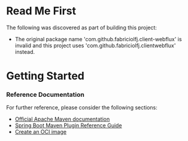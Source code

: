 # Read Me First
The following was discovered as part of building this project:

* The original package name 'com.github.fabriciolfj.client-webflux' is invalid and this project uses 'com.github.fabriciolfj.clientwebflux' instead.

# Getting Started

### Reference Documentation
For further reference, please consider the following sections:

* [Official Apache Maven documentation](https://maven.apache.org/guides/index.html)
* [Spring Boot Maven Plugin Reference Guide](https://docs.spring.io/spring-boot/docs/2.3.1.RELEASE/maven-plugin/reference/html/)
* [Create an OCI image](https://docs.spring.io/spring-boot/docs/2.3.1.RELEASE/maven-plugin/reference/html/#build-image)

